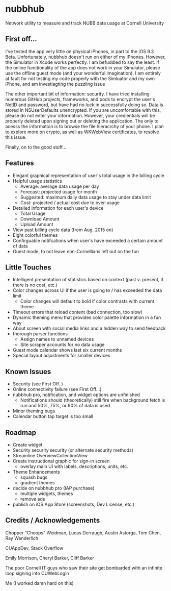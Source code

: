 # nubbhub

Network utility to measure and track NUBB data usage at Cornell University

## First off...
I've tested the app very little on physical iPhones, in part to the iOS 9.3 Beta. Unfortunately, nubbhub doesn't run on either of my iPhones. However, the Simulator in Xcode works perfectly. I am befuddled to say the least. If the online functionality of the app does not work in your Simulator, please use the offline guest mode (and your wonderful imagination). I am entirely at fault for not testing my code properly with the Simluator and my own iPhone, and am investiagting the puzzling issue

The other important bit of information: security. I have tried installing numerous GitHub projects, frameworks, and pods to encrypt the user's NetID and password, but have had no luck in successfully doing so. Data is stored in NSUserDefaults unencrypted. If you are uncomfortable with this, please do not enter your information. However, your credientials will be properly deleted upon signing out or deleting the application. The only to acesss the information is to browse the file hieracrchy of your phone. I plan to explore more on crypto, as well as WKWebView certificates, to resolve this issue. 

Finally, on to the good stuff...

## Features
- Elegant graphical representation of user's total usage in the billing cycle
- Helpful usage statistics
	- Average: average data usage per day
	- Forecast: projected usage for month
	- Suggested: maximum daily data usage to stay under data limit
	- Cost: projected / actual cost due to over-usage
- Detailed information for each user's device
	- Total Usage
	- Download Amount
	- Upload Amount
- View past billing cycle data (from Aug. 2015 on)
- Eight colorful themes
- Confirguable notifcations when user's have exceeded a certain amount of data
- Guest mode, to not leave non-Cornellians left out on the fun

## Little Touches
- Intelligent presentation of statistics based on context (past v. present, if there is no cost, etc.)
- Color changes across UI if the user is going to / has exceeded the data limit
 	- Color changes will default to bold if color contrasts with current theme
- Timeout errors that reload content (bad connection, too slow)
- Dynamic theming menu that provides color palette information in a fun way
- About screen with social media links and a hidden way to send feedback
- thorough parser functions
 	- Assign names to unnamed devices
 	- Site scraper accounts for no data usage
- Guest mode calendar shows last six current months
- Special layout adjustments for smaller devices

## Known Issues
- Security (see First Off..)
- Online connectivity failure (see First Off...)
- nubbhub pro, notification, and widget options are unfinished
	- Notifications should (theoretically) still fire when background fetch is run and 50%, 75%, or 90% of data is used
- Minor theming bugs
- Calendar button tap target is too small

## Roadmap
- Create widget
- Security security security (or alternate security methods)
- Streamline OverviewCollectionView
- Create instructional graphic for sign-in screen
	- overlay main UI with labels, descriptions, units, etc.
- Theme Enhancements
	- squash bugs
	- gradient themes
- decide on nubbhub pro (IAP purchase)
	- multiple widgets, themes
	- remove ads
- publish on iOS App Store (screenshots, Dev License, etc.)

## Credits / Acknowledgements

Chopper "Choops" Weidman, Lucas Derraugh, Austin Astorga, Tom Chen, Ray Wenderlich

CUAppDev, Stack Overflow

Emily Morrison, Cheryl Barker, Cliff Barker

The poor Cornell IT guys who saw their site get bombarded with an infinite loop signing into CUWebLogin

Me (I worked damn hard on this)

